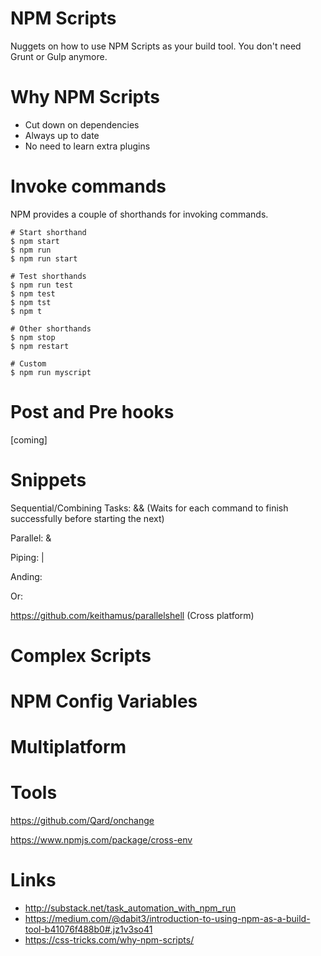 # NPM Scripts
Nuggets on how to use NPM Scripts as your build tool. You don't need Grunt or Gulp anymore.

# Why NPM Scripts
* Cut down on dependencies
* Always up to date
* No need to learn extra plugins

# Invoke commands
NPM provides a couple of shorthands for invoking commands.
```
# Start shorthand
$ npm start
$ npm run
$ npm run start

# Test shorthands
$ npm run test
$ npm test
$ npm tst
$ npm t

# Other shorthands
$ npm stop
$ npm restart

# Custom
$ npm run myscript
```

# Post and Pre hooks
[coming]

# Snippets
Sequential/Combining Tasks: && (Waits for each command to finish successfully before starting the next)

Parallel: &

Piping: |

Anding:

Or:

https://github.com/keithamus/parallelshell (Cross platform)

# Complex Scripts

# NPM Config Variables

# Multiplatform

# Tools
https://github.com/Qard/onchange

https://www.npmjs.com/package/cross-env

# Links
* http://substack.net/task_automation_with_npm_run
* https://medium.com/@dabit3/introduction-to-using-npm-as-a-build-tool-b41076f488b0#.jz1v3so41
* https://css-tricks.com/why-npm-scripts/

